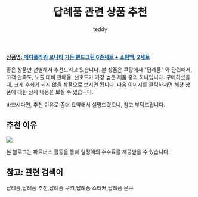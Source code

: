 ﻿---
layout: post
title:  "답례품 관련 상품 추천"
author: teddy
categories: [ 가구/인테리어 ]
tags: [답례품,답례품 추천,답례품 쿠키,답례품 스티커,답례품 문구]
image: https://static.coupangcdn.com/image/product/image/vendoritem/2019/09/19/5041350690/5c63fa3f-43b6-499b-b440-0002ecffa0ac.jpg 
description: "쿠팡에서 답례품 관련 상품으로 가장 고객 선호도가 높은 제품 중 하나입니다."
---

<a href="https://link.coupang.com/re/AFFSDP?lptag=AF3256674&pageKey=128467839&itemId=803226058&vendorItemId=5041350690&traceid=V0-153-d678002f2e28ab55&requestid=20221226224829460322685"><b>상품명: <font color='#01579B'>메디플라워 보니타 가든 핸드크림 6종세트 + 쇼핑백, 2세트</font></b></a>

좋은 상품만 선별해서 추천드리고 있습니다.
본 상품은 쿠팡에서 "답례품" 와 관련해서, 고객 만족도, 노출 대비 판매율, 선호도가 가장 높은 제품 중의 하나입니다.
구매하셨을 때, 크게 후회가 되지 않을 상품으로 보시면 됩니다. 
다음 이미지를 클릭하시면 해당 상품에 대한 상세 내용을 보실 수 있습니다.

바쁘시다면, 추천 이유로 좀더 요약해서 설명드렸으니, 참고 부탁드립니다.

## 추천 이유 

<a href="https://link.coupang.com/re/AFFSDP?lptag=AF3256674&pageKey=128467839&itemId=803226058&vendorItemId=5041350690&traceid=V0-153-d678002f2e28ab55&requestid=20221226224829460322685"><img src="https://thumbnail8.coupangcdn.com/thumbnails/remote/q89/image/retail/images/2019/07/09/18/9/7336c438-e995-43c5-8944-88871b53a809.jpg"></a> 

본 블로그는 파트너스 활동을 통해 일정액의 수수료를 제공받을 수 있습니다.

## 참고: 관련 검색어    
답례품,답례품 추천,답례품 쿠키,답례품 스티커,답례품 문구